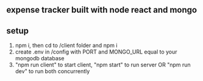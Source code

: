 ## expense tracker built with node react and mongo

## setup

1. npm i, then cd to /client folder and npm i
2. create .env in /config with PORT and MONGO_URL equal to your mongodb database
3. "npm run client" to start client, "npm start" to run server OR "npm run dev" to run both concurrently
